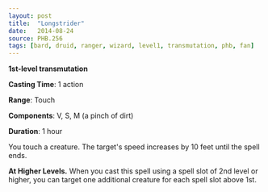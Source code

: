 ```yaml
---
layout: post
title:  "Longstrider"
date:   2014-08-24
source: PHB.256
tags: [bard, druid, ranger, wizard, level1, transmutation, phb, fan]
---
```


**1st-level transmutation**

**Casting Time**: 1 action

**Range**: Touch

**Components**: V, S, M (a pinch of dirt)

**Duration**: 1 hour

You touch a creature. The target's speed increases by 10 feet until the spell ends.

**At Higher Levels.** When you cast this spell using a spell slot of 2nd level or higher, you can target one additional creature for each spell slot above 1st.
